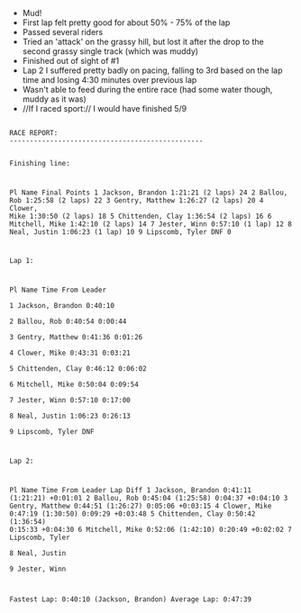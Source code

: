   * Mud!
  * First lap felt pretty good for about 50% - 75% of the lap
  * Passed several riders
  * Tried an 'attack' on the grassy hill, but lost it after the drop to the second grassy single track (which was muddy)
  * Finished out of sight of #1
  * Lap 2 I&nbsp;suffered pretty badly on pacing, falling to 3rd based on the lap time and losing 4:30 minutes over previous lap
  * Wasn't able to feed during the entire race (had some water though, muddy as it was)
  * //If I raced sport:// I would have finished 5/9

<code>
RACE REPORT:
------------------------------------------------

Finishing line:

Pl Name                                    Final                Points
1  Jackson, Brandon                        1:21:21 (2 laps)     24
2  Ballou, Rob                             1:25:58 (2 laps)     22
3  Gentry, Matthew                         1:26:27 (2 laps)     20
4  Clower, Mike                            1:30:50 (2 laps)     18
5  Chittenden, Clay                        1:36:54 (2 laps)     16
6  Mitchell, Mike                          1:42:10 (2 laps)     14
7  Jester, Winn                            0:57:10 (1 lap)      12
8  Neal, Justin                            1:06:23 (1 lap)      10
9  Lipscomb, Tyler                         DNF                  0

Lap 1:

Pl Name                                    Time                 From Leader    
1  Jackson, Brandon                        0:40:10                              
2  Ballou, Rob                             0:40:54              0:00:44         
3  Gentry, Matthew                         0:41:36              0:01:26         
4  Clower, Mike                            0:43:31              0:03:21         
5  Chittenden, Clay                        0:46:12              0:06:02         
6  Mitchell, Mike                          0:50:04              0:09:54         
7  Jester, Winn                            0:57:10              0:17:00         
8  Neal, Justin                            1:06:23              0:26:13         
9  Lipscomb, Tyler                         DNF                                  

Lap 2:

Pl Name                                    Time                 From Leader     Lap Diff
1  Jackson, Brandon                        0:41:11 (1:21:21)                    +0:01:01
2  Ballou, Rob                             0:45:04 (1:25:58)    0:04:37         +0:04:10
3  Gentry, Matthew                         0:44:51 (1:26:27)    0:05:06         +0:03:15
4  Clower, Mike                            0:47:19 (1:30:50)    0:09:29         +0:03:48
5  Chittenden, Clay                        0:50:42 (1:36:54)    0:15:33         +0:04:30
6  Mitchell, Mike                          0:52:06 (1:42:10)    0:20:49         +0:02:02
7  Lipscomb, Tyler                                                              
8  Neal, Justin                                                                 
9  Jester, Winn                                                                 

Fastest Lap: 0:40:10 (Jackson, Brandon)
Average Lap: 0:47:39
</code>